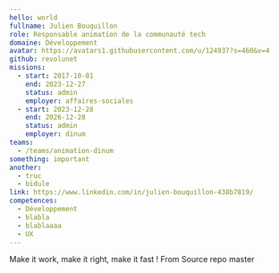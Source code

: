 ```yaml
---
hello: world
fullname: Julien Bouquillon
role: Responsable animation de la communauté tech
domaine: Développement
avatar: https://avatars1.githubusercontent.com/u/124937?s=460&v=4
github: revolunet
missions:
  - start: 2017-10-01
    end: 2023-12-27
    status: admin
    employer: affaires-sociales
  - start: 2023-12-28
    end: 2026-12-28
    status: admin
    employer: dinum
teams:
  - /teams/animation-dinum
something: important
another:
  - truc
  - bidule
link: https://www.linkedin.com/in/julien-bouquillon-438b7819/
competences:
  - Développement
  - blabla
  - blablaaaa
  - UX
---
```

Make it work, make it right, make it fast !
From Source repo master